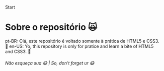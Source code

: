 Start
# Sobre o repositório :scream_cat:
pt-BR: Olá, este repositório é voltado somente à prática de HTML5 e CSS3. :eyes:
en-US: Yo, this repository is only for pratice and learn a bite of HTML5 and CSS3. :eyes:
###### Não esqueça sua :mask: | So, don't forget ur :mask: